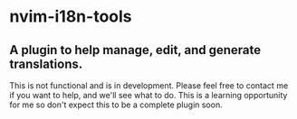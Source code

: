 # nvim-i18n-tools
## A plugin to help manage, edit, and generate translations.

This is not functional and is in development.
Please feel free to contact me if you want to help, and we'll see what to do.
This is a learning opportunity for me so don't expect this to be a complete plugin soon.
